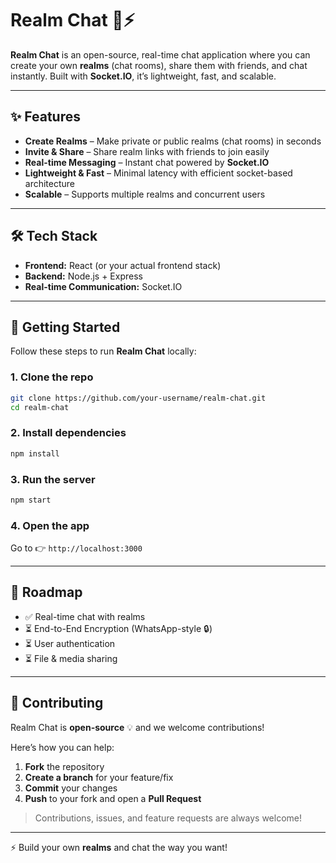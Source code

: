 # Realm Chat 💬⚡

**Realm Chat** is an open-source, real-time chat application where you can create your own **realms** (chat rooms), share them with friends, and chat instantly. Built with **Socket.IO**, it’s lightweight, fast, and scalable.  

---

## ✨ Features
- **Create Realms** – Make private or public realms (chat rooms) in seconds  
- **Invite & Share** – Share realm links with friends to join easily  
- **Real-time Messaging** – Instant chat powered by **Socket.IO**  
- **Lightweight & Fast** – Minimal latency with efficient socket-based architecture  
- **Scalable** – Supports multiple realms and concurrent users  

---

## 🛠️ Tech Stack
- **Frontend:** React (or your actual frontend stack)  
- **Backend:** Node.js + Express  
- **Real-time Communication:** Socket.IO  

---

## 🚀 Getting Started

Follow these steps to run **Realm Chat** locally:

### 1. Clone the repo  
```bash
git clone https://github.com/your-username/realm-chat.git
cd realm-chat
```

### 2. Install dependencies  
```bash
npm install
```

### 3. Run the server  
```bash
npm start
```

### 4. Open the app  
Go to 👉 `http://localhost:3000`

---

## 📌 Roadmap
- ✅ Real-time chat with realms  
- ⏳ End-to-End Encryption (WhatsApp-style 🔒)  
- ⏳ User authentication  
- ⏳ File & media sharing  

---

## 🤝 Contributing

Realm Chat is **open-source** 💡 and we welcome contributions!  

Here’s how you can help:
1. **Fork** the repository  
2. **Create a branch** for your feature/fix  
3. **Commit** your changes  
4. **Push** to your fork and open a **Pull Request**  

> Contributions, issues, and feature requests are always welcome!  

---

⚡ Build your own **realms** and chat the way you want!
